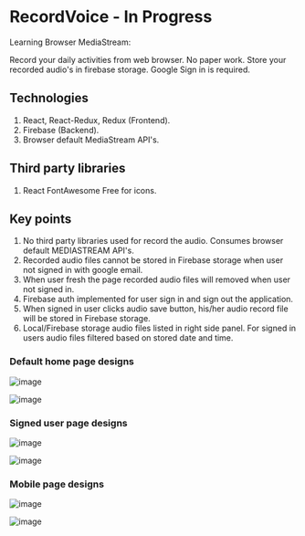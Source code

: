 # RecordVoice - In Progress

Learning Browser MediaStream:

Record your daily activities from web browser. No paper work. Store your recorded audio's in firebase storage. Google Sign in is required.

## Technologies
1. React, React-Redux, Redux (Frontend).
2. Firebase (Backend).
3. Browser default MediaStream API's.

## Third party libraries
1. React FontAwesome Free for icons.

## Key points
1. No third party libraries used for record the audio. Consumes browser default MEDIASTREAM API's.
2. Recorded audio files cannot be stored in Firebase storage when user not signed in with google email.
3. When user fresh the page recorded audio files will removed when user not signed in.
4. Firebase auth implemented for user sign in and sign out the application.
5. When signed in user clicks audio save button, his/her audio record file will be stored in Firebase storage.
6. Local/Firebase storage audio files listed in right side panel. For signed in users audio files filtered based on stored date and time.


### Default home page designs

![image](https://github.com/vulchivijay/record-voice/blob/main/public/screenshots/homepage.jpg)

![image](https://github.com/vulchivijay/record-voice/blob/main/public/screenshots/homepage-1.jpg)


### Signed user page designs

![image](https://github.com/vulchivijay/record-voice/blob/main/public/screenshots/userpage.jpg)

![image](https://github.com/vulchivijay/record-voice/blob/main/public/screenshots/userpage-2.jpg)

### Mobile page designs

![image](https://github.com/vulchivijay/record-voice/blob/main/public/screenshots/mobile.jpg)

![image](https://github.com/vulchivijay/record-voice/blob/main/public/screenshots/mobile-2.jpg)
